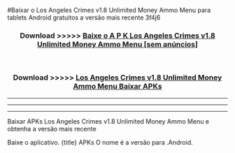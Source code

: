 #Baixar o Los Angeles Crimes v1.8 Unlimited Money Ammo Menu   para tablets Android gratuitos a versão mais recente 3f4j6


<div align="center">
<h3>Download >>>>> <a href="https://pt-web.web.app/?pt= Los Angeles Crimes v1.8 Unlimited Money Ammo Menu ">Baixe o A P K Los Angeles Crimes v1.8 Unlimited Money Ammo Menu  [sem anúncios]</a></h3><br>

<h3>Download >>>>> <a href="https://pt-web.web.app/?pt= Los Angeles Crimes v1.8 Unlimited Money Ammo Menu ">Los Angeles Crimes v1.8 Unlimited Money Ammo Menu  Baixar APKs</a></h3>
</div>

----------------------------------------------------------

----------------------------------------------------------

----------------------------------------------------------

Baixar APKs Los Angeles Crimes v1.8 Unlimited Money Ammo Menu  e obtenha a versão mais recente

Baixe o aplicativo. {title} APKs O nome é a versão para .Android.


